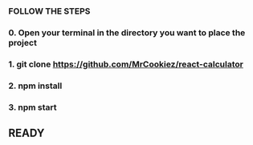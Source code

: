 ### FOLLOW THE STEPS

### 0. Open your terminal in the directory you want to place the project

### 1. git clone https://github.com/MrCookiez/react-calculator 

### 2. npm install

### 3. npm start

## READY
